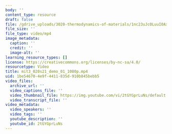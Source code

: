 ```yaml
---
body: ''
content_type: resource
draft: false
file: /gdrive_uploads/3020-thermodynamics-of-materials/1nc23uJcOLuuI0Ax8G5HfXKuIR8opLKvX/mit3_020s21_demo_01_1080p.mp4
file_size: ''
file_type: video/mp4
image_metadata:
  caption: ''
  credit: ''
  image-alt: ''
learning_resource_types: []
license: https://creativecommons.org/licenses/by-nc-sa/4.0/
resourcetype: Video
title: mit3_020s21_demo_01_1080p.mp4
uid: 1be54670-4e9f-4411-835d-910b845bebb5
video_files:
  archive_url: ''
  video_captions_file: ''
  video_thumbnail_file: https://img.youtube.com/vi/2tGYGprLuNs/default.jpg
  video_transcript_file: ''
video_metadata:
  video_speakers: ''
  video_tags: ''
  youtube_description: ''
  youtube_id: 2tGYGprLuNs
---
```


